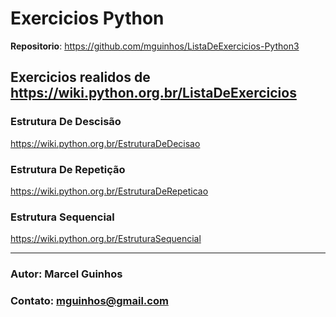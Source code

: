 # Exercicios Python

**Repositorio**: https://github.com/mguinhos/ListaDeExercicios-Python3

## Exercicios realidos de https://wiki.python.org.br/ListaDeExercicios

### Estrutura De Descisão
https://wiki.python.org.br/EstruturaDeDecisao

### Estrutura De Repetição
https://wiki.python.org.br/EstruturaDeRepeticao

### Estrutura Sequencial
https://wiki.python.org.br/EstruturaSequencial

---
### **Autor**: Marcel Guinhos
### **Contato**: mguinhos@gmail.com
